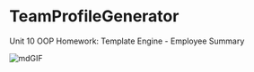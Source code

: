 # TeamProfileGenerator
Unit 10 OOP Homework: Template Engine - Employee Summary

![mdGIF](videoGif.gif)